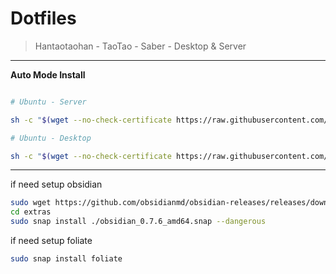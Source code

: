 # Dotfiles

> Hantaotaohan - TaoTao - Saber - Desktop & Server

----

**Auto Mode Install**

```bash

# Ubuntu - Server

sh -c "$(wget --no-check-certificate https://raw.githubusercontent.com/hantaotaohan/Dotfiles/master/install/run_server.sh -O -)"

# Ubuntu - Desktop

sh -c "$(wget --no-check-certificate https://raw.githubusercontent.com/hantaotaohan/Dotfiles/master/install/run_desktop.sh -O -)"

```

----

if need setup obsidian

```bash
sudo wget https://github.com/obsidianmd/obsidian-releases/releases/download/v0.7.6/obsidian_0.7.6_amd64.snap
cd extras
sudo snap install ./obsidian_0.7.6_amd64.snap --dangerous
```

if need setup foliate

```bash
sudo snap install foliate
```
